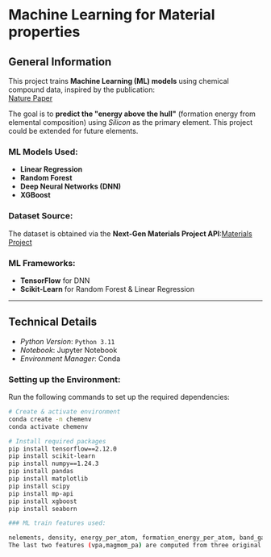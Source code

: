 # Machine Learning for Material properties

## General Information
This project trains **Machine Learning (ML) models** using chemical compound data, inspired by the publication:  
[Nature Paper](https://www.nature.com/articles/s41598-018-35934-y)

The goal is to **predict the "energy above the hull"** (formation energy from elemental composition) using *Silicon* as the primary element. This project could be extended for future elements.

### ML Models Used:
- **Linear Regression**
- **Random Forest**
- **Deep Neural Networks (DNN)**
- **XGBoost**

### Dataset Source:
The dataset is obtained via the **Next-Gen Materials Project API**:[Materials Project](https://next-gen.materialsproject.org/)

### ML Frameworks:
- **TensorFlow** for DNN  
- **Scikit-Learn** for Random Forest & Linear Regression  

---

## Technical Details
- *Python Version*: `Python 3.11`
- *Notebook*: Jupyter Notebook
- *Environment Manager*: Conda  

### Setting up the Environment:
Run the following commands to set up the required dependencies:

```bash
# Create & activate environment
conda create -n chemenv
conda activate chemenv

# Install required packages
pip install tensorflow==2.12.0
pip install scikit-learn
pip install numpy==1.24.3 
pip install pandas
pip install matplotlib
pip install scipy
pip install mp-api
pip install xgboost
pip install seaborn

### ML train features used: 

nelements, density, energy_per_atom, formation_energy_per_atom, band_gap, cbm, vbm, vpa, magmom_pa.
The last two features (vpa,magmom_pa) are computed from three original descriptors: volume, total_magnetization and nsites, the two former are normalized by the last descriptor.